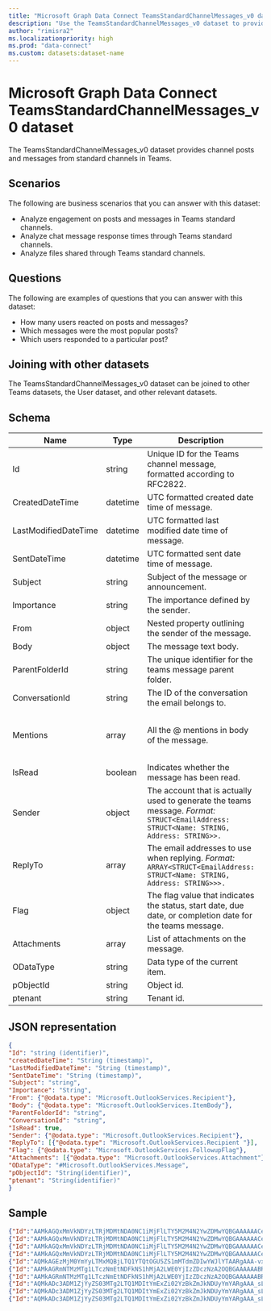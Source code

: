 ```yaml
---
title: "Microsoft Graph Data Connect TeamsStandardChannelMessages_v0 dataset"
description: "Use the TeamsStandardChannelMessages_v0 dataset to provide channel posts and messages from standard channels in Teams."
author: "rimisra2"
ms.localizationpriority: high
ms.prod: "data-connect"
ms.custom: datasets:dataset-name
---
```


# Microsoft Graph Data Connect TeamsStandardChannelMessages_v0 dataset

The TeamsStandardChannelMessages_v0 dataset provides channel posts and messages from standard channels in Teams.

## Scenarios

The following are business scenarios that you can answer with this dataset:

- Analyze engagement on posts and messages in Teams standard channels.
- Analyze chat message response times through Teams standard channels.
- Analyze files shared through Teams standard channels.

## Questions

The following are examples of questions that you can answer with this dataset:

- How many users reacted on posts and messages?
- Which messages were the most popular posts?
- Which users responded to a particular post?

## Joining with other datasets

The TeamsStandardChannelMessages_v0 dataset can be joined to other Teams datasets, the User dataset, and other relevant datasets.

## Schema

| Name  | Type  |  Description  |  FilterOptions  |  IsDateFilter  | 
| ----------- | ----------- | ----------- | ----------- | ----------- |
| Id |	string | Unique ID for the Teams channel message, formatted according to RFC2822. |	No |	None |
| CreatedDateTime |	datetime	| UTC formatted created date time of message. |	Yes |	Date |
| LastModifiedDateTime | datetime |	UTC formatted last modified date time of message. |	Yes | Date |
| SentDateTime |	datetime |	UTC formatted sent date time of message. | Yes | Date |
| Subject | string |	Subject of the message or announcement.	| No	| None |
| Importance |	string |	The importance defined by the sender. |	No |	None |
| From	| object |	Nested property outlining the sender of the message. |	No |	None |
| Body |	object |	The message text body. |	No |	None |
| ParentFolderId |	string |	The unique identifier for the teams message parent folder. |	No |	None |
| ConversationId |	string |	The ID of the conversation the email belongs to. |	No |	None |
| Mentions | array |All the @ mentions in body of the message.|`[{\"id\": 1024, \"mentionText\": \"test mention\", \"mentioned\": {\"@odata.type\": \"user\"}]`|0|false|
| IsRead |	boolean |	Indicates whether the message has been read. |	No	| None |
| Sender	| object |	The account that is actually used to generate the teams message. *Format:* `STRUCT<EmailAddress: STRUCT<Name: STRING, Address: STRING>>.` |	No |	None |
| ReplyTo	| array |	The email addresses to use when replying. *Format:* `ARRAY<STRUCT<EmailAddress: STRUCT<Name: STRING, Address: STRING>>>.`  |	No |	None |
| Flag | object | The flag value that indicates the status, start date, due date, or completion date for the teams message. |	No | None |
| Attachments |	array |	List of attachments on the message. |	No |	None |
| ODataType |	string |	Data type of the current item. |	No |	None |
| pObjectId |	string |	Object id. |	No |	None |
| ptenant |	string |	Tenant id. |	No	 | None |

## JSON representation

```json
{
"Id": "string (identifier)",
"createdDateTime": "String (timestamp)",
"LastModifiedDateTime": "String (timestamp)",
"SentDateTime": "String (timestamp)",
"Subject": "string",
"Importance": "String",
"From": {"@odata.type": "Microsoft.OutlookServices.Recipient"},
"Body": {"@odata.type": "Microsoft.OutlookServices.ItemBody"},
"ParentFolderId": "string",
"ConversationId": "string",
"IsRead": true,
"Sender": {"@odata.type": "Microsoft.OutlookServices.Recipient"},
"ReplyTo": [{"@odata.type": "Microsoft.OutlookServices.Recipient "}],
"Flag": {"@odata.type": "Microsoft.OutlookServices.FollowupFlag"},
"Attachments": [{"@odata.type": "Microsoft.OutlookServices.Attachment"}],
"ODataType": "#Microsoft.OutlookServices.Message",
"pObjectId": "String(identifier)",
"ptenant": "String(identifier)"
}
```

## Sample 


```json
{"Id":"AAMkAGQxMmVkNDYzLTRjMDMtNDA0NC1iMjFlLTY5M2M4N2YwZDMwYQBGAAAAAACejmzcrQ87T49gTcqNR-sbBwC6DHd_ZfCmSaMZ4xI8LKurAAAAAAEnAAC6DHd_ZfCmSaMZ4xI8LKurAACyuGM0AAA=","CreatedDateTime":"2021-12-08T23:10:09Z","LastModifiedDateTime":"2021-12-08T23:10:12Z","SentDateTime":"2021-12-08T23:10:08Z","Subject":”Hello World”,"Importance":"Normal","ParentFolderId":"AAMkAGQxMmVkNDYzLTRjMDMtNDA0NC1iMjFlLTY5M2M4N2YwZDMwYQAuAAAAAACejmzcrQ87T49gTcqNR-sbAQC6DHd_ZfCmSaMZ4xI8LKurAAAAAAEnAAA=","ConversationId":"AAQkAGQxMmVkNDYzLTRjMDMtNDA0NC1iMjFlLTY5M2M4N2YwZDMwYQAQALylBcNpxHMOUKdBWwkBc7w=","IsRead":false,"Body":{"ContentType":"Microsoft.OutlookServices.BodyType'HTML'","Content":"<html><head>\r\n<meta http-equiv=\"Content-Type\" content=\"text/html; charset=utf-8\"></head><body>Testing conversation in channel 1 </body></html>"},"Sender":{"EmailAddress":{"Name":"FirstName LastName","Address":"contosouser21@contosotest21.onmicrosoft.com"}},"From":{"EmailAddress":{"Name":"FirstName LastName","Address":"contosouser21@contosotest21.onmicrosoft.com"}},"ReplyTo":”[{ "EmailAddress": { "Name": "John Doe", "Address": "johnd@contoso.com" } }]“,"Flag":{"FlagStatus":"Microsoft.OutlookServices.FollowupFlagStatus'NotFlagged'"},"Attachments":” [{"Id": "AAMkADFiNTAUhhYuYi0=","Name": "How to retrieve item attachment using Outlook REST API","ContentType": "application/octet-stream","Size": 71094,"IsInline": false,"LastModifiedDateTime": "2015-09-24T05:57:59Z","SourceUrl": "https://microsoft-my.sharepoint-df.com/personal/user_testtenant_com/Documents/MicrosoftTeamsChatFiles/sample.txt","ProviderType": "OneDriveBusiness","ThumbnailUrl": null,"PreviewUrl": null,"Permission": "Other","IsFolder": false}] ”,"ODataType":"#Microsoft.OutlookServices.Message","pObjectId":"943ecd15-a954-40a7-9d00-3224d21dc470","ptenant":"8e56195d-f07c-44f0-8108-40e4352e3e74"}
{"Id":"AAMkAGQxMmVkNDYzLTRjMDMtNDA0NC1iMjFlLTY5M2M4N2YwZDMwYQBGAAAAAACejmzcrQ87T49gTcqNR-sbBwC6DHd_ZfCmSaMZ4xI8LKurAAAAAAEnAAC6DHd_ZfCmSaMZ4xI8LKurAACyuGM1AAA=","CreatedDateTime":"2021-12-08T23:10:15Z","LastModifiedDateTime":"2021-12-08T23:10:18Z","SentDateTime":"2021-12-08T23:10:13Z","Subject":null,"Importance":"Normal","ParentFolderId":"AAMkAGQxMmVkNDYzLTRjMDMtNDA0NC1iMjFlLTY5M2M4N2YwZDMwYQAuAAAAAACejmzcrQ87T49gTcqNR-sbAQC6DHd_ZfCmSaMZ4xI8LKurAAAAAAEnAAA=","ConversationId":"AAQkAGQxMmVkNDYzLTRjMDMtNDA0NC1iMjFlLTY5M2M4N2YwZDMwYQAQACMj_QPqgbEjpguMacnIAek=","IsRead":false,"Body":{"ContentType":"Microsoft.OutlookServices.BodyType'HTML'","Content":"<html><head>\r\n<meta http-equiv=\"Content-Type\" content=\"text/html; charset=utf-8\"></head><body>hello world! </body></html>"},"Sender":{"EmailAddress":{"Name":"FirstName LastName","Address":"contosouser21@contosotest21.onmicrosoft.com"}},"From":{"EmailAddress":{"Name":"FirstName LastName","Address":"contosouser21@contosotest21.onmicrosoft.com"}},"ReplyTo":[],"Flag":{"FlagStatus":"Microsoft.OutlookServices.FollowupFlagStatus'NotFlagged'"},"Attachments":[],"ODataType":"#Microsoft.OutlookServices.Message","pObjectId":"943ecd15-a954-40a7-9d00-3224d21dc470","ptenant":"8e56195d-f07c-44f0-8108-40e4352e3e74"}
{"Id":"AAMkAGQxMmVkNDYzLTRjMDMtNDA0NC1iMjFlLTY5M2M4N2YwZDMwYQBGAAAAAACejmzcrQ87T49gTcqNR-sbBwC6DHd_ZfCmSaMZ4xI8LKurAAAAAAEnAAC6DHd_ZfCmSaMZ4xI8LKurAACyuGM2AAA=","CreatedDateTime":"2021-12-08T23:10:24Z","LastModifiedDateTime":"2021-12-08T23:10:26Z","SentDateTime":"2021-12-08T23:10:23Z","Subject":null,"Importance":"Normal","ParentFolderId":"AAMkAGQxMmVkNDYzLTRjMDMtNDA0NC1iMjFlLTY5M2M4N2YwZDMwYQAuAAAAAACejmzcrQ87T49gTcqNR-sbAQC6DHd_ZfCmSaMZ4xI8LKurAAAAAAEnAAA=","ConversationId":"AAQkAGQxMmVkNDYzLTRjMDMtNDA0NC1iMjFlLTY5M2M4N2YwZDMwYQAQALylBcNpxHMOUKdBWwkBc7w=","IsRead":false,"Body":{"ContentType":"Microsoft.OutlookServices.BodyType'HTML'","Content":"<html><head>\r\n<meta http-equiv=\"Content-Type\" content=\"text/html; charset=utf-8\"></head><body>reply! </body></html>"},"Sender":{"EmailAddress":{"Name":"FirstName LastName","Address":"contosouser21@contosotest21.onmicrosoft.com"}},"From":{"EmailAddress":{"Name":"FirstName LastName","Address":"contosouser21@contosotest21.onmicrosoft.com"}},"ReplyTo":[],"Flag":{"FlagStatus":"Microsoft.OutlookServices.FollowupFlagStatus'NotFlagged'"},"Attachments":[],"ODataType":"#Microsoft.OutlookServices.Message","pObjectId":"943ecd15-a954-40a7-9d00-3224d21dc470","ptenant":"8e56195d-f07c-44f0-8108-40e4352e3e74"}
{"Id":"AAMkAGQxMmVkNDYzLTRjMDMtNDA0NC1iMjFlLTY5M2M4N2YwZDMwYQBGAAAAAACejmzcrQ87T49gTcqNR-sbBwC6DHd_ZfCmSaMZ4xI8LKurAAAAAAEnAAC6DHd_ZfCmSaMZ4xI8LKurAADKat9hAAA=","CreatedDateTime":"2022-01-13T22:42:17Z","LastModifiedDateTime":"2022-01-13T22:42:19Z","SentDateTime":"2022-01-13T22:42:16Z","Subject":null,"Importance":"Normal","ParentFolderId":"AAMkAGQxMmVkNDYzLTRjMDMtNDA0NC1iMjFlLTY5M2M4N2YwZDMwYQAuAAAAAACejmzcrQ87T49gTcqNR-sbAQC6DHd_ZfCmSaMZ4xI8LKurAAAAAAEnAAA=","ConversationId":"AAQkAGQxMmVkNDYzLTRjMDMtNDA0NC1iMjFlLTY5M2M4N2YwZDMwYQAQAGQ31J4B01UWurfrE6DK9XQ=","IsRead":false,"Body":{"ContentType":"Microsoft.OutlookServices.BodyType'HTML'","Content":"<html><head>\r\n<meta http-equiv=\"Content-Type\" content=\"text/html; charset=utf-8\"></head><body>Channel 4 public start the message now! </body></html>"},"Sender":{"EmailAddress":{"Name":"FirstName LastName","Address":"contosouser21@contosotest21.onmicrosoft.com"}},"From":{"EmailAddress":{"Name":"FirstName LastName","Address":"contosouser21@contosotest21.onmicrosoft.com"}},"ReplyTo":[],"Flag":{"FlagStatus":"Microsoft.OutlookServices.FollowupFlagStatus'NotFlagged'"},"Attachments":[],"ODataType":"#Microsoft.OutlookServices.Message","pObjectId":"943ecd15-a954-40a7-9d00-3224d21dc470","ptenant":"8e56195d-f07c-44f0-8108-40e4352e3e74"}
{"Id":"AQMkAGEzMjM0YmYyLTMxMQBjLTQ1YTQtOGU5ZS1mMTdmZDIwYWJlYTAARgAAA-vx_xQGnB5KgPCxGVeJKmQHAJ5OBo751eFEnUe1L9aVEAAAAwEhAAAAnk4GjvnV4USdR7Uv1pUQAAADKoMAAAA=","CreatedDateTime":"2022-01-13T22:48:24Z","LastModifiedDateTime":"2022-01-13T22:48:26Z","SentDateTime":"2022-01-13T22:48:23Z","Subject":null,"Importance":"Normal","ParentFolderId":"AQMkAGEzMjM0YmYyLTMxMQBjLTQ1YTQtOGU5ZS1mMTdmZDIwYWJlYTAALgAAA-vx_xQGnB5KgPCxGVeJKmQBAJ5OBo751eFEnUe1L9aVEAAAAwEhAAAA","ConversationId":"AAQkAGEzMjM0YmYyLTMxMWMtNDVhNC04ZTllLWYxN2ZkMjBhYmVhMAAQAEvWkXZjV9fThAZnRV2_Wd4=","IsRead":false,"Body":{"ContentType":"Microsoft.OutlookServices.BodyType'HTML'","Content":"<html><head>\r\n<meta http-equiv=\"Content-Type\" content=\"text/html; charset=utf-8\"></head><body>general conversation of a channel in a private team </body></html>"},"Sender":{"EmailAddress":{"Name":"FirstName LastName","Address":"contosouser21@contosotest21.onmicrosoft.com"}},"From":{"EmailAddress":{"Name":"FirstName LastName","Address":"contosouser21@contosotest21.onmicrosoft.com"}},"ReplyTo":[],"Flag":{"FlagStatus":"Microsoft.OutlookServices.FollowupFlagStatus'NotFlagged'"},"Attachments":[],"ODataType":"#Microsoft.OutlookServices.Message","pObjectId":"28e5fb39-67da-4bcb-9bea-5c69d3a94ddd","ptenant":"8e56195d-f07c-44f0-8108-40e4352e3e74"}
{"Id":"AAMkAGRmNTMzMTg1LTczNmEtNDFkNS1hMjA2LWE0YjIzZDczNzA2OQBGAAAAAABRqNiCpEkjRq8n6de59U3_BwC1fHqitty9SYfBHWf3kCcIAAAAAAFfAAC1fHqitty9SYfBHWf3kCcIAAH0sXUeAAA=","CreatedDateTime":"2022-01-13T22:41:51Z","LastModifiedDateTime":"2022-01-13T22:41:54Z","SentDateTime":"2022-01-13T22:41:51Z","Subject":null,"Importance":"Normal","ParentFolderId":"AQMkAGRmNTMzADE4NS03MzZhLTQxZDUtYTIwNi1hNGIyM2Q3MzcwNjkALgAAA1Go2IKkSSNGryfp17n1Tf4BALV8eqK23L1Jh8EdZ-eQJwgAAAIBXwAAAA==","ConversationId":"AAQkAGRmNTMzMTg1LTczNmEtNDFkNS1hMjA2LWE0YjIzZDczNzA2OQAQAMQV_0nK1TkOltKz3DiiOFs=","IsRead":false,"Body":{"ContentType":"Microsoft.OutlookServices.BodyType'HTML'","Content":"<html><head>\r\n<meta http-equiv=\"Content-Type\" content=\"text/html; charset=utf-8\"></head><body>testing a messageee!! </body></html>"},"Sender":{"EmailAddress":{"Name":"FirstName LastName","Address":"contosouser21@contosotest21.onmicrosoft.com"}},"From":{"EmailAddress":{"Name":"FirstName LastName","Address":"contosouser21@contosotest21.onmicrosoft.com"}},"ReplyTo":[],"Flag":{"FlagStatus":"Microsoft.OutlookServices.FollowupFlagStatus'NotFlagged'"},"Attachments":[],"ODataType":"#Microsoft.OutlookServices.Message","pObjectId":"e30567fc-fcbf-47fe-b73e-c15489ca65b7","ptenant":"8e56195d-f07c-44f0-8108-40e4352e3e74"}
{"Id":"AAMkAGRmNTMzMTg1LTczNmEtNDFkNS1hMjA2LWE0YjIzZDczNzA2OQBGAAAAAABRqNiCpEkjRq8n6de59U3_BwC1fHqitty9SYfBHWf3kCcIAAAAAAFfAAC1fHqitty9SYfBHWf3kCcIAAH0sXUfAAA=","CreatedDateTime":"2022-01-13T22:42:00Z","LastModifiedDateTime":"2022-01-13T22:42:02Z","SentDateTime":"2022-01-13T22:42:00Z","Subject":null,"Importance":"Normal","ParentFolderId":"AQMkAGRmNTMzADE4NS03MzZhLTQxZDUtYTIwNi1hNGIyM2Q3MzcwNjkALgAAA1Go2IKkSSNGryfp17n1Tf4BALV8eqK23L1Jh8EdZ-eQJwgAAAIBXwAAAA==","ConversationId":"AAQkAGRmNTMzMTg1LTczNmEtNDFkNS1hMjA2LWE0YjIzZDczNzA2OQAQAFykNe2o_RAe18ZpabhhW2w=","IsRead":false,"Body":{"ContentType":"Microsoft.OutlookServices.BodyType'HTML'","Content":"<html><head>\r\n<meta http-equiv=\"Content-Type\" content=\"text/html; charset=utf-8\"></head><body>And I'm also testing another one right now. Great </body></html>"},"Sender":{"EmailAddress":{"Name":"FirstName LastName","Address":"contosouser21@contosotest21.onmicrosoft.com"}},"From":{"EmailAddress":{"Name":"FirstName LastName","Address":"contosouser21@contosotest21.onmicrosoft.com"}},"ReplyTo":[],"Flag":{"FlagStatus":"Microsoft.OutlookServices.FollowupFlagStatus'NotFlagged'"},"Attachments":[],"ODataType":"#Microsoft.OutlookServices.Message","pObjectId":"e30567fc-fcbf-47fe-b73e-c15489ca65b7","ptenant":"8e56195d-f07c-44f0-8108-40e4352e3e74"}
{"Id":"AQMkADc3ADM1ZjYyZS03MTg2LTQ1MDItYmExZi02YzBkZmJkNDUyYmYARgAAA_sLIuoAbc9HvjdubatiY34HAIexfbpqcURIqQvicxUfVoUAAAIBIQAAAIexfbpqcURIqQvicxUfVoUAAAI8DQAAAA==","CreatedDateTime":"2023-05-04T12:20:38Z","LastModifiedDateTime":"2023-05-17T09:02:07Z","SentDateTime":"2023-05-04T12:20:37Z","Subject":null,"Importance":"Normal","ParentFolderId":"AQMkADc3ADM1ZjYyZS03MTg2LTQ1MDItYmExZi02YzBkZmJkNDUyYmYALgAAA_sLIuoAbc9HvjdubatiY34BAIexfbpqcURIqQvicxUfVoUAAAIBIQAAAA==","ConversationId":"AAQkADc3MzVmNjJlLTcxODYtNDUwMi1iYTFmLTZjMGRmYmQ0NTJiZgAQAGPwV03gQocdPC-r82vkb6c=","IsRead":false,"Body":{"ContentType":"Microsoft.OutlookServices.BodyType'HTML'","Content":"<html><head>\r\n<meta http-equiv=\"Content-Type\" content=\"text/html; charset=utf-8\"></head><body>Hello. This is a test message </body></html>"},"Sender":{"EmailAddress":{"Name":"FirstName LastName","Address":"eucliduser21@euclidtest21.onmicrosoft.com"}},"From":{"EmailAddress":{"Name":"FirstName LastName","Address":"eucliduser21@euclidtest21.onmicrosoft.com"}},"ReplyTo":[],"Flag":{"FlagStatus":"Microsoft.OutlookServices.FollowupFlagStatus'NotFlagged'"},"Attachments":[],"ODataType":"#Microsoft.OutlookServices.Message","pObjectId":"afe7d584-21bf-4ba0-8c7f-b775777e8b05","ptenant":"8e56195d-f07c-44f0-8108-40e4352e3e74"}
{"Id":"AQMkADc3ADM1ZjYyZS03MTg2LTQ1MDItYmExZi02YzBkZmJkNDUyYmYARgAAA_sLIuoAbc9HvjdubatiY34HAIexfbpqcURIqQvicxUfVoUAAAIBIQAAAIexfbpqcURIqQvicxUfVoUAAAI8DgAAAA==","CreatedDateTime":"2023-05-04T12:20:47Z","LastModifiedDateTime":"2023-05-17T09:02:07Z","SentDateTime":"2023-05-04T12:20:46Z","Subject":null,"Importance":"Normal","ParentFolderId":"AQMkADc3ADM1ZjYyZS03MTg2LTQ1MDItYmExZi02YzBkZmJkNDUyYmYALgAAA_sLIuoAbc9HvjdubatiY34BAIexfbpqcURIqQvicxUfVoUAAAIBIQAAAA==","ConversationId":"AAQkADc3MzVmNjJlLTcxODYtNDUwMi1iYTFmLTZjMGRmYmQ0NTJiZgAQAGPwV03gQocdPC-r82vkb6c=","IsRead":false,"Body":{"ContentType":"Microsoft.OutlookServices.BodyType'HTML'","Content":"<html><head>\r\n<meta http-equiv=\"Content-Type\" content=\"text/html; charset=utf-8\"></head><body>This is a test reply </body></html>"},"Sender":{"EmailAddress":{"Name":"FirstName LastName","Address":"eucliduser21@euclidtest21.onmicrosoft.com"}},"From":{"EmailAddress":{"Name":"FirstName LastName","Address":"eucliduser21@euclidtest21.onmicrosoft.com"}},”Mentions”:”[{"id": 1024, "mentionText": "test mention", "mentioned": {"@odata.type": "user"}] ”,"ReplyTo":[],"Flag":{"FlagStatus":"Microsoft.OutlookServices.FollowupFlagStatus'NotFlagged'"},"Attachments":[],"ODataType":"#Microsoft.OutlookServices.Message","pObjectId":"afe7d584-21bf-4ba0-8c7f-b775777e8b05","ptenant":"8e56195d-f07c-44f0-8108-40e4352e3e74"}
{"Id":"AQMkADc3ADM1ZjYyZS03MTg2LTQ1MDItYmExZi02YzBkZmJkNDUyYmYARgAAA_sLIuoAbc9HvjdubatiY34HAIexfbpqcURIqQvicxUfVoUAAAIBIQAAAIexfbpqcURIqQvicxUfVoUAAAI8EAAAAA==","CreatedDateTime":"2023-05-04T12:26:01Z","LastModifiedDateTime":"2023-05-17T09:02:07Z","SentDateTime":"2023-05-04T12:26:00Z","Subject":null,"Importance":"Normal","ParentFolderId":"AQMkADc3ADM1ZjYyZS03MTg2LTQ1MDItYmExZi02YzBkZmJkNDUyYmYALgAAA_sLIuoAbc9HvjdubatiY34BAIexfbpqcURIqQvicxUfVoUAAAIBIQAAAA==","ConversationId":"AAQkADc3MzVmNjJlLTcxODYtNDUwMi1iYTFmLTZjMGRmYmQ0NTJiZgAQALwK-TnhodLTi17TbqMQoKI=","IsRead":false,"Body":{"ContentType":"Microsoft.OutlookServices.BodyType'HTML'","Content":"<html><head>\r\n<meta http-equiv=\"Content-Type\" content=\"text/html; charset=utf-8\"></head><body><div><div>Hello <span itemscope=\"\" itemtype=\"http://schema.skype.com/Mention\" itemid=\"0\">FirstName</span>, <span itemscope=\"\" itemtype=\"http://schema.skype.com/Mention\" itemid=\"1\">Avery</span>&nbsp;, <span itemscope=\"\" itemtype=\"http://schema.skype.com/Mention\" itemid=\"2\">Test1 Test1</span></div><div>This is a test message tagging everyone.</div></div></body></html>"},"Sender":{"EmailAddress":{"Name":"TestUser IDC","Address":"testuseridc@euclidtest21.onmicrosoft.com"}},"From":{"EmailAddress":{"Name":"TestUser IDC","Address":"testuseridc@euclidtest21.onmicrosoft.com"}},"ReplyTo":[],"Flag":{"FlagStatus":"Microsoft.OutlookServices.FollowupFlagStatus'NotFlagged'"},"Attachments":[],"ODataType":"#Microsoft.OutlookServices.Message","pObjectId":"afe7d584-21bf-4ba0-8c7f-b775777e8b05","ptenant":"8e56195d-f07c-44f0-8108-40e4352e3e74"}
```
